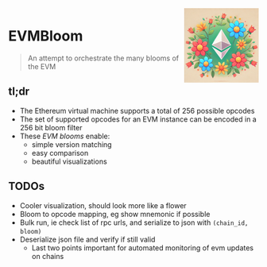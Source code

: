<img align="right" width="150" height="150" top="100" src="./assets/logo.png">

# EVMBloom

> An attempt to orchestrate the many blooms of the EVM

## tl;dr

- The Ethereum virtual machine supports a total of 256 possible opcodes
- The set of supported opcodes for an EVM instance can be encoded in a 256 bit bloom filter
- These _EVM blooms_ enable:
    - simple version matching
    - easy comparison
    - beautiful visualizations

## TODOs

- Cooler visualization, should look more like a flower
- Bloom to opcode mapping, eg show mnemonic if possible
- Bulk run, ie check list of rpc urls, and serialize to json with `(chain_id, bloom)`
- Deserialize json file and verify if still valid
    - Last two points important for automated monitoring of evm updates on chains
